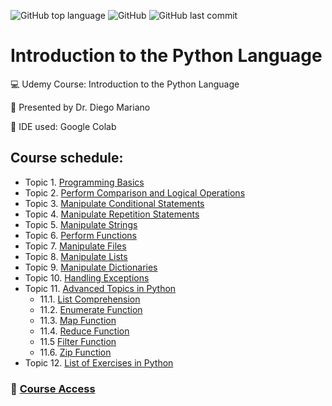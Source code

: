 ![GitHub top language](https://img.shields.io/github/languages/top/souzafcharles/Introduction-to-the-Python-Language)
![GitHub](https://img.shields.io/github/license/souzafcharles/Introduction-to-the-Python-Language)
![GitHub last commit](https://img.shields.io/github/last-commit/souzafcharles/Introduction-to-the-Python-Language)

# Introduction to the Python Language

:computer: Udemy Course: Introduction to the Python Language

:triangular_flag_on_post: Presented by Dr. Diego Mariano

:handshake: IDE used: Google Colab

## Course schedule:

- Topic 1. [Programming Basics](https://github.com/souzafcharles/Introduction-to-the-Python-Language/tree/main/Examples_Topics/Topic_1_Programming_Basics)
- Topic 2. [Perform Comparison and Logical Operations](https://github.com/souzafcharles/Introduction-to-the-Python-Language/tree/main/Examples_Topics/Topic_2_Perform_Comparison_and_Logical_Operations)
- Topic 3. [Manipulate Conditional Statements](https://github.com/souzafcharles/Introduction-to-the-Python-Language/tree/main/Examples_Topics/Topic_3_Manipulate_Conditional_Statements)
- Topic 4. [Manipulate Repetition Statements](https://github.com/souzafcharles/Introduction-to-the-Python-Language/tree/main/Examples_Topics/Topic_4_Manipulate_Repetition_Statements)
- Topic 5. [Manipulate Strings](https://github.com/souzafcharles/Introduction-to-the-Python-Language/tree/main/Examples_Topics/Topic_5_Manipulate_Strings)
- Topic 6. [Perform Functions](https://github.com/souzafcharles/Introduction-to-the-Python-Language/tree/main/Examples_Topics/Topic_6_Perform_Functions)
- Topic 7. [Manipulate Files](https://github.com/souzafcharles/Introduction-to-the-Python-Language/tree/main/Examples_Topics/Topic_7_Manipulate_Files)
- Topic 8. [Manipulate Lists](https://github.com/souzafcharles/Introduction-to-the-Python-Language/tree/main/Examples_Topics/Topic_8_Manipulate_Lists)
- Topic 9. [Manipulate Dictionaries](https://github.com/souzafcharles/Introduction-to-the-Python-Language/tree/main/Examples_Topics/Topic_9_Manipulate_Dictionaries)
- Topic 10. [Handling Exceptions](https://github.com/souzafcharles/Introduction-to-the-Python-Language/tree/main/Examples_Topics/Topic_10_Handling_Exception)
- Topic 11. [Advanced Topics in Python](https://github.com/souzafcharles/Introduction-to-the-Python-Language/tree/main/Examples_Topics/Topic_11_Advanced_Topics_in_Python)
  - 11.1. [List Comprehension](https://github.com/souzafcharles/Introduction-to-the-Python-Language/blob/main/Examples_Topics/Topic_11_Advanced_Topics_in_Python/example_22_list_comprehensions.py)
  - 11.2. [Enumerate Function](https://github.com/souzafcharles/Introduction-to-the-Python-Language/blob/main/Examples_Topics/Topic_11_Advanced_Topics_in_Python/example_23_enumerate_function.py)
  - 11.3. [Map Function](https://github.com/souzafcharles/Introduction-to-the-Python-Language/blob/main/Examples_Topics/Topic_11_Advanced_Topics_in_Python/example_24_map_function.py)
  - 11.4. [Reduce Function](https://github.com/souzafcharles/Introduction-to-the-Python-Language/blob/main/Examples_Topics/Topic_11_Advanced_Topics_in_Python/example_25_reduce.py)
  - 11.5  [Filter Function](https://github.com/souzafcharles/Introduction-to-the-Python-Language/blob/main/Examples_Topics/Topic_11_Advanced_Topics_in_Python/example_26_filter.py)
  - 11.6. [Zip Function](https://github.com/souzafcharles/Introduction-to-the-Python-Language/blob/main/Examples_Topics/Topic_11_Advanced_Topics_in_Python/example_27_zip.py)
- Topic 12. [List of Exercises in Python](https://github.com/souzafcharles/Introduction-to-the-Python-Language/tree/main/Exercises_Topics/Topic_12_List_of_Exercises)


### :link: [Course Access](https://www.udemy.com/course/intro_python/)
